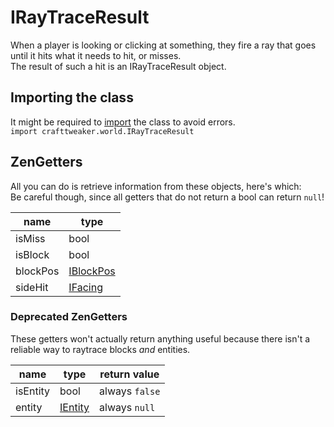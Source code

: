 # IRayTraceResult

When a player is looking or clicking at something, they fire a ray that goes until it hits what it needs to hit, or misses.  
The result of such a hit is an IRayTraceResult object.

## Importing the class
It might be required to [import](/AdvancedFunctions/Import/) the class to avoid errors.  
`import crafttweaker.world.IRayTraceResult`

## ZenGetters
All you can do is retrieve information from these objects, here's which:  
Be careful though, since all getters that do not return a bool can return `null`!

| name      | type                                  |
|-----------|---------------------------------------|
| isMiss    | bool                                  |
| isBlock   | bool                                  |
| blockPos  | [IBlockPos](/Vanilla/World/IBlockPos/) |
| sideHit   | [IFacing](/Vanilla/World/IFacing/)     |

### Deprecated ZenGetters
These getters won't actually return anything useful because there isn't a reliable way to raytrace blocks *and* entities.

| name      | type                                  | return value     |
|-----------|---------------------------------------|------------------|
| isEntity  | bool                                  | always `false`   |
| entity    | [IEntity](/Vanilla/Entities/IEntity/)  | always `null`   |
